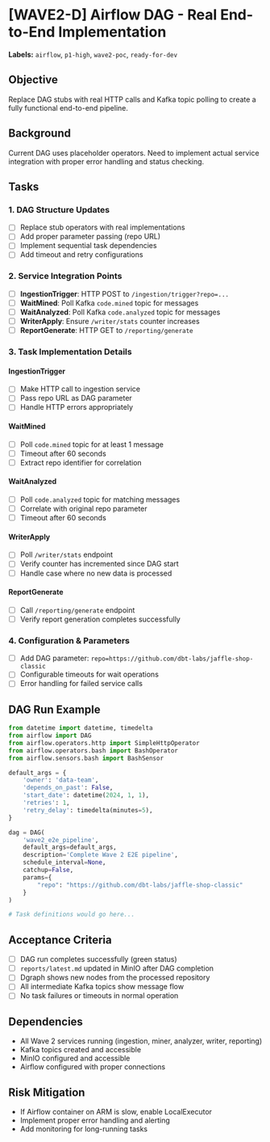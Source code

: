# [WAVE2-D] Airflow DAG - Real End-to-End Implementation

**Labels:** `airflow`, `p1-high`, `wave2-poc`, `ready-for-dev`

## Objective
Replace DAG stubs with real HTTP calls and Kafka topic polling to create a fully functional end-to-end pipeline.

## Background
Current DAG uses placeholder operators. Need to implement actual service integration with proper error handling and status checking.

## Tasks

### 1. DAG Structure Updates
- [ ] Replace stub operators with real implementations
- [ ] Add proper parameter passing (repo URL)
- [ ] Implement sequential task dependencies
- [ ] Add timeout and retry configurations

### 2. Service Integration Points
- [ ] **IngestionTrigger**: HTTP POST to `/ingestion/trigger?repo=...`
- [ ] **WaitMined**: Poll Kafka `code.mined` topic for messages
- [ ] **WaitAnalyzed**: Poll Kafka `code.analyzed` topic for messages
- [ ] **WriterApply**: Ensure `/writer/stats` counter increases
- [ ] **ReportGenerate**: HTTP GET to `/reporting/generate`

### 3. Task Implementation Details

#### IngestionTrigger
- [ ] Make HTTP call to ingestion service
- [ ] Pass repo URL as DAG parameter
- [ ] Handle HTTP errors appropriately

#### WaitMined
- [ ] Poll `code.mined` topic for at least 1 message
- [ ] Timeout after 60 seconds
- [ ] Extract repo identifier for correlation

#### WaitAnalyzed
- [ ] Poll `code.analyzed` topic for matching messages
- [ ] Correlate with original repo parameter
- [ ] Timeout after 60 seconds

#### WriterApply
- [ ] Poll `/writer/stats` endpoint
- [ ] Verify counter has incremented since DAG start
- [ ] Handle case where no new data is processed

#### ReportGenerate
- [ ] Call `/reporting/generate` endpoint
- [ ] Verify report generation completes successfully

### 4. Configuration & Parameters
- [ ] Add DAG parameter: `repo=https://github.com/dbt-labs/jaffle-shop-classic`
- [ ] Configurable timeouts for wait operations
- [ ] Error handling for failed service calls

## DAG Run Example

```python
from datetime import datetime, timedelta
from airflow import DAG
from airflow.operators.http import SimpleHttpOperator
from airflow.operators.bash import BashOperator
from airflow.sensors.bash import BashSensor

default_args = {
    'owner': 'data-team',
    'depends_on_past': False,
    'start_date': datetime(2024, 1, 1),
    'retries': 1,
    'retry_delay': timedelta(minutes=5),
}

dag = DAG(
    'wave2_e2e_pipeline',
    default_args=default_args,
    description='Complete Wave 2 E2E pipeline',
    schedule_interval=None,
    catchup=False,
    params={
        "repo": "https://github.com/dbt-labs/jaffle-shop-classic"
    }
)

# Task definitions would go here...
```

## Acceptance Criteria

- [ ] DAG run completes successfully (green status)
- [ ] `reports/latest.md` updated in MinIO after DAG completion
- [ ] Dgraph shows new nodes from the processed repository
- [ ] All intermediate Kafka topics show message flow
- [ ] No task failures or timeouts in normal operation

## Dependencies
- All Wave 2 services running (ingestion, miner, analyzer, writer, reporting)
- Kafka topics created and accessible
- MinIO configured and accessible
- Airflow configured with proper connections

## Risk Mitigation
- If Airflow container on ARM is slow, enable LocalExecutor
- Implement proper error handling and alerting
- Add monitoring for long-running tasks
